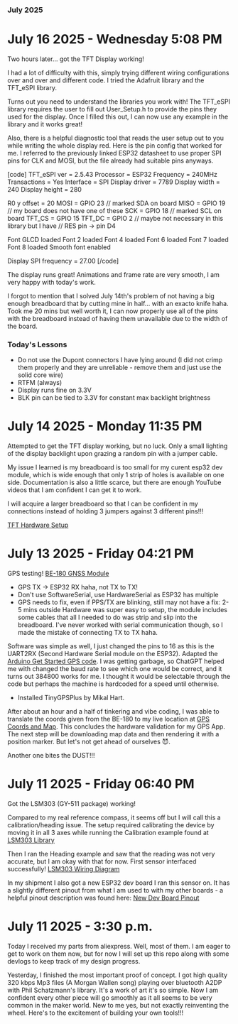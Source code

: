 ### July 2025

# July 16 2025 - Wednesday 5:08 PM
Two hours later... got the TFT Display working!

I had a lot of difficulty with this, simply trying different wiring
configurations over and over and different code. I tried the Adafruit library
and the TFT_eSPI library.

Turns out you need to understand the libraries you work with! The TFT_eSPI
library requires the user to fill out User_Setup.h to provide the pins they
used for the display. Once I filled this out, I can now use any example in the
library and it works great!

Also, there is a helpful diagnostic tool that reads the user setup out to you
while writing the whole display red. Here is the pin config that worked for me.
I referred to the previously linked ESP32 datasheet to use proper SPI pins for
CLK and MOSI, but the file already had suitable pins anyways.

[code]
TFT_eSPI ver = 2.5.43
Processor    = ESP32
Frequency    = 240MHz
Transactions = Yes
Interface    = SPI
Display driver = 7789
Display width  = 240
Display height = 280

R0 y offset = 20
MOSI    = GPIO 23 // marked SDA on board
MISO    = GPIO 19 // my board does not have one of these
SCK     = GPIO 18 // marked SCL on board
TFT_CS   = GPIO 15 
TFT_DC   = GPIO 2
                  // maybe not necessary in this library but I have 
                  // RES pin -> pin D4

Font GLCD   loaded
Font 2      loaded
Font 4      loaded
Font 6      loaded
Font 7      loaded
Font 8      loaded
Smooth font enabled

Display SPI frequency = 27.00
[/code]

The display runs great! Animations and frame rate are very
smooth, I am very happy with today's work. 

I forgot to mention that I solved July 14th's problem of not having a big
enough breadboard that by cutting mine in half... with an exacto knife haha.
Took me 20 mins but well worth it, I can now properly use all of the pins with
the breadboard instead of having them unavailable due to the width of the
board.

### Today's Lessons
* Do not use the Dupont connectors I have lying around (I did not crimp them
  properly and they are unreliable - remove them and just use the solid core
wire)
* RTFM (always)
* Display runs fine on 3.3V
* BLK pin can be tied to 3.3V for constant max backlight brightness

# July 14 2025 - Monday 11:35 PM

Attempted to get the TFT display working, but no luck. Only a small lighting of
the display backlight upon grazing a random pin with a jumper cable.

My issue I learned is my breadboard is too small for my curent esp32 dev module,
which is wide enough that only 1 strip of holes is available on one side.
Documentation is also a little scarce, but there are enough YouTube videos
that I am confident I can get it to work. 

I will acquire a larger breadboard so that I can be confident in my
connections instead of holding 3 jumpers against 3 different pins!!!

[TFT Hardware
Setup](https://www.youtube.com/watch?v=3rDjwMwcFRs&ab_channel=DoIt.20)


# July 13 2025 - Friday 04:21 PM
GPS testing! [BE-180 GNSS Module](https://www.beitian.com/en/sys-pd/522.html)
* GPS TX -> ESP32 RX haha, not TX to TX!
* Don't use SoftwareSerial, use HardwareSerial as ESP32 has multiple
* GPS needs to fix, even if PPS/TX are blinking, still may not have a fix: 2-5
  mins outside
Hardware was super easy to setup, the module includes some cables that all
I needed to do was strip and slip into the breadboard. I've never worked with
serial communication though, so I made the mistake of connecting TX to TX haha.

Software was simple as well, I just changed the pins to 16 as this is the
UART2RX (Second Hardware Serial module on the ESP32). Adapted the 
[Arduino Get Started GPS
code](https://arduinogetstarted.com/tutorials/arduino-gps).
I was getting garbage, so ChatGPT helped me with changed the baud rate to see
which one would be correct, and it turns out 384800 works for me. I thought it
would be selectable through the code but perhaps the machine is hardcoded for
a speed until otherwise. 
* Installed TinyGPSPlus by Mikal Hart. 

After about an hour and a half of tinkering and vibe coding, I was able to
translate the coords given from the BE-180 to my live location at 
[GPS Coords and Map](https://www.gps-coordinates.net/). 
This concludes the hardware validation for my GPS App. 
The next step will be downloading map data and then rendering it with
a position marker. But let's not get ahead of ourselves 😈.


Another one bites the DUST!!!

# July 11 2025 - Friday 06:40 PM

Got the LSM303 (GY-511 package) working!  

Compared to my real reference compass, it seems off but I will call this a
calibration/heading issue.  The setup required calibrating the device by moving
it in all 3 axes while running the Calibration example found at [LSM303
Library](https://github.com/pololu/lsm303-arduino/blob/master/examples/Heading/Heading.ino)

Then I ran the Heading example and saw that the reading was not very
accurate, but I am okay with that for now. First sensor interfaced
successfully! [LSM303 Wiring Diagram](https://www.pololu.com/product/2124)

In my shipment I also got a new ESP32 dev board I ran this sensor on. It has a
slightly different pinout from what I am used to with my other boards - a
helpful pinout description was found here: [New Dev Board
Pinout](https://lastminuteengineers.com/esp32-pinout-reference/)

# July 11 2025 - 3:30 p.m.
Today I received my parts from aliexpress. Well, most of them. I am eager to get
to work on them now, but for now I will set up this repo along with some devlogs
to keep track of my design progress.

Yesterday, I finished the most important proof of concept. I got high quality
320 kbps Mp3 files (A Morgan Wallen song) playing over bluetooth A2DP with Phil
Schatzmann's library. It's a work of art it's so simple. Now I am confident
every other piece will go smoothly as it all seems to be very common in the
maker world. New to me yes, but not exactly reinventing the wheel. Here's to the
excitement of building your own tools!!!

